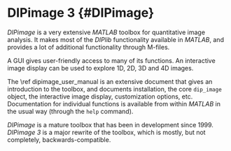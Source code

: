# DIPimage 3 {#DIPimage}

[//]: # (DIPlib 3.0)

[//]: # ([c]2018-2019, Cris Luengo.)

[//]: # (Licensed under the Apache License, Version 2.0 [the "License"];)
[//]: # (you may not use this file except in compliance with the License.)
[//]: # (You may obtain a copy of the License at)
[//]: # ()
[//]: # (   http://www.apache.org/licenses/LICENSE-2.0)
[//]: # ()
[//]: # (Unless required by applicable law or agreed to in writing, software)
[//]: # (distributed under the License is distributed on an "AS IS" BASIS,)
[//]: # (WITHOUT WARRANTIES OR CONDITIONS OF ANY KIND, either express or implied.)
[//]: # (See the License for the specific language governing permissions and)
[//]: # (limitations under the License.)


*DIPimage* is a very extensive *MATLAB* toolbox for quantitative image analysis.
It makes most of the *DIPlib* functionality available in *MATLAB*, and provides
a lot of additional functionality through M-files.

A GUI gives user-friendly access to many of its functions.
An interactive image display can be used to explore 1D, 2D, 3D and 4D images.

The \ref dipimage_user_manual
is an extensive document that gives an introduction to the toolbox, and documents
installation, the core `dip_image` object, the interactive image display, customization options,
etc. Documentation for individual functions is available from within *MATLAB* in the
usual way (through the `help` command).

*DIPimage* is a mature toolbox that has been in development since 1999. *DIPimage 3*
is a major rewrite of the toolbox, which is mostly, but not completely,
backwards-compatible.
